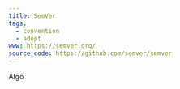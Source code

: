 ```yaml
---
title: SemVer
tags:
  - convention
  - adopt
www: https://semver.org/
source_code: https://github.com/semver/semver
---
```

Algo

